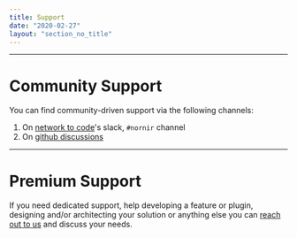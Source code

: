 ```yaml
---
title: Support
date: "2020-02-27"
layout: "section_no_title"
---
```


---

# Community Support

You can find community-driven support via the following channels:

1. On [network to code](https://networktocode.herokuapp.com/)'s slack, `#nornir` channel
2. On [github discussions](https://github.com/nornir-automation/nornir/discussions)

---

# Premium Support

If you need dedicated support, help developing a feature or plugin, designing and/or architecting your solution or anything else you can [reach out to us](mailto:dbarrosop@dravetech.com) and discuss your needs.
